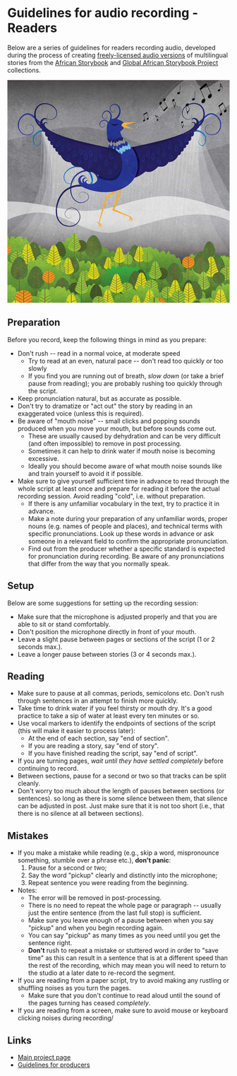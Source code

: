 # Guidelines for audio recording - Readers

Below are a series of guidelines for readers recording audio, developed during the process of creating [freely-licensed audio versions](https://github.com/global-asp/gasp-audio) of multilingual stories from the [African Storybook](http://africanstorybook.org/) and [Global African Storybook Project](https://global-asp.github.io) collections.

![](https://raw.githubusercontent.com/global-asp/asp-imagebank/master/medium/0173/08.jpg)

## Preparation

Before you record, keep the following things in mind as you prepare:

* Don't rush -- read in a normal voice, at moderate speed
  * Try to read at an even, natural pace -- don't read too quickly or too slowly
  * If you find you are running out of breath, _slow down_ (or take a brief pause from reading); you are probably rushing too quickly through the script.
* Keep pronunciation natural, but as accurate as possible.
* Don't try to dramatize or "act out" the story by reading in an exaggerated voice (unless this is required).
* Be aware of "mouth noise" -- small clicks and popping sounds produced when you move your mouth, but before sounds come out.
  * These are usually caused by dehydration and can be very difficult (and often impossible) to remove in post processing.
  * Sometimes it can help to drink water if mouth noise is becoming excessive.
  * Ideally you should become aware of what mouth noise sounds like and train yourself to avoid it if possible.
* Make sure to give yourself sufficient time in advance to read through the whole script at least once and prepare for reading it before the actual recording session. Avoid reading "cold", i.e. without preparation.
  * If there is any unfamiliar vocabulary in the text, try to practice it in advance.
  * Make a note during your preparation of any unfamiliar words, proper nouns (e.g. names of people and places), and technical terms with specific pronunciations. Look up these words in advance or ask someone in a relevant field to confirm the appropriate pronunciation.
  * Find out from the producer whether a specific standard is expected for pronunciation during recording. Be aware of any pronunciations that differ from the way that you normally speak.

## Setup

Below are some suggestions for setting up the recording session:

* Make sure that the microphone is adjusted properly and that you are able to sit or stand comfortably.
* Don't position the microphone directly in front of your mouth.
* Leave a slight pause between pages or sections of the script (1 or 2 seconds max.).
* Leave a longer pause between stories (3 or 4 seconds max.).

## Reading

* Make sure to pause at all commas, periods, semicolons etc. Don't rush through sentences in an attempt to finish more quickly.
* Take time to drink water if you feel thirsty or mouth dry. It's a good practice to take a sip of water at least every ten minutes or so.
* Use vocal markers to identify the endpoints of sections of the script (this will make it easier to process later):
  * At the end of each section, say "end of section".
  * If you are reading a story, say "end of story".
  * If you have finished reading the script, say "end of script".
* If you are turning pages, _wait until they have settled completely_ before continuing to record.
* Between sections, pause for a second or two so that tracks can be split cleanly.
* Don't worry too much about the length of pauses between sections (or sentences). so long as there is some silence between them, that silence can be adjusted in post. Just make sure that it is not too short (i.e., that there is no silence at all between sections).

## Mistakes

* If you make a mistake while reading (e.g., skip a word, mispronounce something, stumble over a phrase etc.), **don't panic**:
  1. Pause for a second or two;
  2. Say the word "pickup" clearly and distinctly into the microphone;
  3. Repeat sentence you were reading from the beginning.
* Notes:
  * The error will be removed in post-processing.
  * There is no need to repeat the whole page or paragraph -- usually just the entire sentence (from the last full stop) is sufficient.
  * Make sure you leave enough of a pause between when you say "pickup" and when you begin recording again.
  * You can say "pickup" as many times as you need until you get the sentence right.
  * **Don't** rush to repeat a mistake or stuttered word in order to "save time" as this can result in a sentence that is at a different speed than the rest of the recording, which may mean you will need to return to the studio at a later date to re-record the segment.
* If you are reading from a paper script, try to avoid making any rustling or shuffling noises as you turn the pages.
  * Make sure that you don't continue to read aloud until the sound of the pages turning has ceased _completely_.
* If you are reading from a screen, make sure to avoid mouse or keyboard clicking noises during recording/

## Links

* [Main project page](https://github.com/dohliam/audio-recording-guidelines)
* [Guidelines for producers](producers.md)

